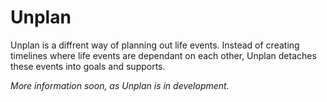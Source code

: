 # Unplan

Unplan is a diffrent way of planning out life events. Instead of creating timelines where life events are dependant on each other, Unplan detaches these events into goals and supports.

_More information soon, as Unplan is in development._
